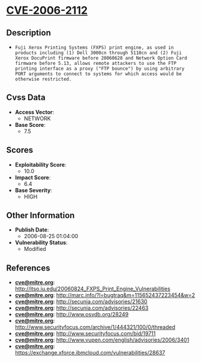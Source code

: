
# [CVE-2006-2112](https://cve.mitre.org/cgi-bin/cvename.cgi?name=CVE-2006-2112)

## Description

- `Fuji Xerox Printing Systems (FXPS) print engine, as used in products including (1) Dell 3000cn through 5110cn and (2) Fuji Xerox DocuPrint firmware before 20060628 and Network Option Card firmware before 5.13, allows remote attackers to use the FTP printing interface as a proxy ("FTP bounce") by using arbitrary PORT arguments to connect to systems for which access would be otherwise restricted.`

## Cvss Data

- **Access Vector**:
  - NETWORK
- **Base Score**:
  - 7.5

## Scores

- **Exploitability Score**:
  - 10.0
- **Impact Score**:
  - 6.4
- **Base Severity**:
  - HIGH

## Other Information

- **Publish Date**:
  - 2006-08-25 01:04:00
- **Vulnerability Status**:
  - Modified

## References

- **cve@mitre.org**: http://itso.iu.edu/20060824_FXPS_Print_Engine_Vulnerabilities
- **cve@mitre.org**: http://marc.info/?l=bugtraq&m=115652437223454&w=2
- **cve@mitre.org**: http://secunia.com/advisories/21630
- **cve@mitre.org**: http://secunia.com/advisories/22463
- **cve@mitre.org**: http://www.osvdb.org/28249
- **cve@mitre.org**: http://www.securityfocus.com/archive/1/444321/100/0/threaded
- **cve@mitre.org**: http://www.securityfocus.com/bid/19711
- **cve@mitre.org**: http://www.vupen.com/english/advisories/2006/3401
- **cve@mitre.org**: https://exchange.xforce.ibmcloud.com/vulnerabilities/28637
